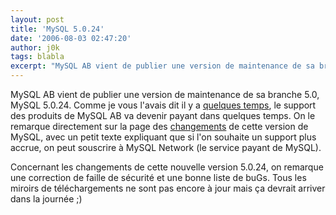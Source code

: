```yaml
---
layout: post
title: 'MySQL 5.0.24'
date: '2006-08-03 02:47:20'
author: j0k
tags: blabla
excerpt: "MySQL AB vient de publier une version de maintenance de sa branche 5.0, MySQL 5.0.24.     \nComme je vous l'avais dit il y a [quelques temps](http://www.j0k3r.net/news-certaines-mises-a-jour-de-mysql-seront-payantes-1405.html), le support des produits de MySQL AB va devenir payant dans quelques temps.   On le remarque directement sur la page des      …"
---
```


MySQL AB vient de publier une version de maintenance de sa branche 5.0, MySQL 5.0.24.
Comme je vous l'avais dit il y a [quelques temps](http://www.j0k3r.net/news-certaines-mises-a-jour-de-mysql-seront-payantes-1405.html), le support des produits de MySQL AB va devenir payant dans quelques temps.   On le remarque directement sur la page des [changements](http://dev.mysql.com/doc/refman/5.0/en/news-5-0-24.html) de cette version de  MySQL, avec un petit texte expliquant que si l'on souhaite un support plus accrue, on peut souscrire à MySQL Network (le service payant de MySQL).

Concernant les changements de cette nouvelle version 5.0.24, on remarque une correction de faille de sécurité et une bonne liste de buGs.   Tous les miroirs de téléchargements ne sont pas encore à jour mais ça devrait arriver dans la journée ;)
